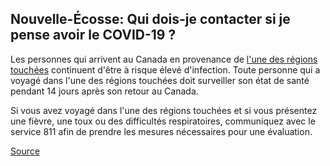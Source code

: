 ## Nouvelle-Écosse: Qui dois-je contacter si je pense avoir le COVID-19 ?

Les personnes qui arrivent au Canada en provenance de [l'une des régions touchées](https://www.canada.ca/fr/sante-publique/services/maladies/2019-nouveau-coronavirus/professionnels-sante/liste-regions-touchees-covid-19.html) continuent d'être à risque élevé d'infection. Toute personne qui a voyagé dans l'une des régions touchées doit surveiller son état de santé pendant 14 jours après son retour au Canada.

Si vous avez voyagé dans l'une des régions touchées et si vous présentez une fièvre, une toux ou des difficultés respiratoires, communiquez avec le service 811 afin de prendre les mesures nécessaires pour une évaluation.

[Source](https://novascotia.ca/coronavirus/fr/)
